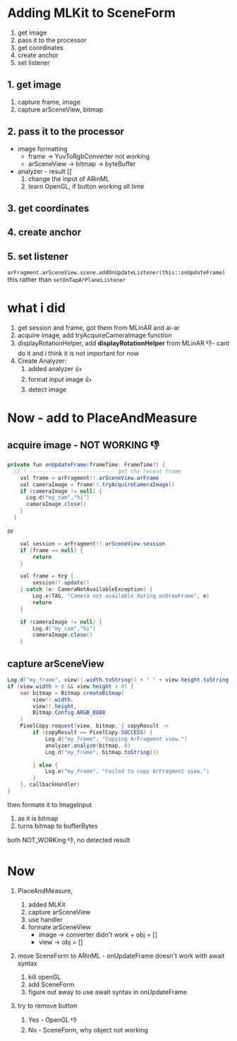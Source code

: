 # Adding MLKit to SceneForm

1. get image
2. pass it to the processor
3. get coordinates
4. create anchor
5. set listener

## 1. get image

1. capture frame, image
2. capture arSceneView, bitmap

## 2. pass it to the processor

- image formatting
  - frame -> YuvToRgbConverter not working
  - arSceneView -> bitmap -> byteBuffer
- analyzer - result []
  1. change the input of ARinML
  2. learn OpenGL, if button working all time


## 3. get coordinates



## 4. create anchor



## 5. set listener

`arFragment.arSceneView.scene.addOnUpdateListener(this::onUpdateFrame)` this rather than `setOnTapArPlaneListener`


# what i did

1. get session and frame, got them from MLinAR and ai-ar
2. acquire image, add tryAcquireCameraImage function
3. displayRotationHelper, add **displayRotationHelper** from MLinAR 👎- cant do it and i think it is not important for now
4. Create Analyzer:
   1. added analyzer 👍
   2. format input image 👍
   3. detect image


# Now - add to PlaceAndMeasure

## acquire image - NOT WORKING 👎

```java
private fun onUpdateFrame(frameTime: FrameTime?) {
  // ! --------------------------- get the recent frame
    val frame = arFragment!!.arSceneView.arFrame
    val cameraImage = frame!!.tryAcquireCameraImage()
    if (cameraImage != null) {
      Log.d("my_cam","hi")
      cameraImage.close()
    }
  }
```

or 

```java
    val session = arFragment!!.arSceneView.session
    if (frame == null) {
        return
    }

    val frame = try {
        session!!.update()
    } catch (e: CameraNotAvailableException) {
        Log.e(TAG, "Camera not available during onDrawFrame", e)
        return
    }

    if (cameraImage != null) {
        Log.d("my_cam","hi")
        cameraImage.close()
    }
```

## capture arSceneView

```java
Log.d("my_frame", view!!.width.toString() + " " + view.height.toString())
if (view.width > 0 && view.height > 0) {
    var bitmap = Bitmap.createBitmap(
        view!!.width,
        view!!.height,
        Bitmap.Config.ARGB_8888
    )
    PixelCopy.request(view, bitmap, { copyResult ->
        if (copyResult == PixelCopy.SUCCESS) {
            Log.d("my_frame", "Copying ArFragment view.")
            analyzer.analyze(bitmap, 0)
            Log.d("my_frame", bitmap.toString())

        } else {
            Log.e("my_frame", "Failed to copy ArFragment view.")
        }
    }, callbackHandler)
}
```

then formate it to ImageInput

1. as it is bitmap
2. turns bitmap to bufferBytes

both NOT_WORKing 👎, no detected result

# Now 

1. PlaceAndMeasure, 
   1. added MLKit
   2. capture arSceneView
   3. use handler
   4. formate arSceneView
      - image -> converter didn't work + obj = []
      - view -> obj = []

2. move SceneForm to ARinML - onUpdateFrame doesn't work with await syntax
   1. kill openGL
   2. add SceneForm
   3. figure out away to use await syntax in onUpdateFrame

3. try to remove button
   1. Yes - OpenGL 👎
   2. No - SceneForm, why object not working



